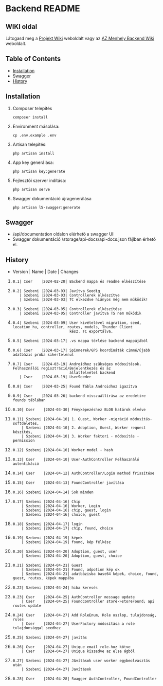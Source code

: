 # Backend README

## WIKI oldal

Látogasd meg a [Projekt Wiki](https://github.com/HaRiZi2023/AZ_Menhely/wiki) weboldalt
vagy az [AZ Menhely Backend Wiki](https://github.com/HaRiZi2023/AZ_Menhely/wiki/Backend) weboldalt.

## Table of Contents

- [Installation](#installation)
- [Swagger](#swagger)
- [History](#history)

## Installation

1. Composer telepítés
   
   `composer install`
   
2. Environment másolása:
   
   `cp .env.example .env`

3. Artisan telepítés:

   `php artisan install`

4. App key generálása:

   `php artisan key:generate`

5. Fejlesztői szerver indítása:

   `php artisan serve`

6. Swagger dokumentáció újragenerálása

   `php artisan l5-swagger:generate`

## Swagger

- /api/documentation oldalon elérhető a swagger UI
- Swagger dokumentáció /storage/api-docs/api-docs.json fájlban érhető el.

## History 

- Version | Name    | Date     | Changes
1.     0.1| Cser    |2024-02-20| Backend mappa és readme elkészítése
2.     0.2| Szebeni |2024-03-03| Javítva Seedig
          | Szebeni |2024-03-03| Controllerek elkészítve
          | Szebeni |2024-03-03| TC elkezdve hiányos még nem működik!
3.     0.3| Szebeni |2024-03-05| Controllerek elkészítése 
          | Szebeni |2024-03-05| Controller javítva TS nem működik 
4.     0.4| Szebeni |2024-03-09| User kivételével migration, seed, location_hu, controller, routes, models, Thunder Client 
                                 kész. TC exportálva.
5.     0.5| Szebeni |2024-03-17| .vs mappa törlése backend mappájából
6.     0.6| Cser    |2024-03-17| Spinnerek/GPS koordináták cimmé/újabb adatbázis próba sikertelenül
7.     0.7| Cser    |2024-03-19| Androidhoz szükséges módosítások. Felhasználói regisztráció/Bejelentkezés és az 
                                 állatfelvétel backend
          | Cser    |2024-03-19| UserSeeder
8.     0.8| Cser    |2024-03-25| Found Tábla Androidhoz igazítva  
9.     0.9| Cser    |2024-03-26| backend visszaállírása az eredetire founds táblában 
10.     0.10| Cser    |2024-03-30| Fényképezéshez BLOB határok elvéve
11.     0.11| Szebeni |2024-04-10| 1. Guest, Worker -migráció módosítás- softdeletes, 
            | Szebeni |2024-04-10| 2. Adoption, Guest, Worker request készítés, 
            | Szebeni |2024-04-10| 3. Worker faktori - módosítás -permission
12.     0.12| Szebeni |2024-04-10| Worker model - hash
13.     0.13| Cser    |2024-04-10| User-AuthController Felhasználó autentikáció
14.     0.14| Cser    |2024-04-12| AuthController/Login method frissítése
15.     0.15| Cser    |2024-04-13| FoundController javítása
16.     0.16| Szebeni |2024-04-14| Sok minden
17.     0.17| Szebeni |2024-04-16| Chip
            | Szebeni |2024-04-16| Worker, Login
            | Szebeni |2024-04-16| chip, guest, login
            | Szebeni |2024-04-16| choice, guest
18.     0.18| Szebeni |2024-04-17| login
            | Szebeni |2024-04-17| chip, found, choice
19.     0.19| Szebeni |2024-04-19| képek
            | Szebeni |2024-04-19| found, kép félkész
20.     0.20| Szebeni |2024-04-20| Adoption, guest, user
            | Szebeni |2024-04-20| Adoption, guest, choice
21.     0.21| Szebeni |2024-04-21| Guest
            | Szebeni |2024-04-21| Found, adpotion kép ok
            | Szebeni |2024-04-21| adatbázisba base64 képek, choice, found, guest, routes, képek mappába
22.     0.22| Szebeni |2024-04-24| hiba keresés
23.     0.23| Cser    |2024-04-25| AuthController message update
            | Cser    |2024-04-25| FoundController store->storeFound; api routes update
24.     0.24| Cser    |2024-04-27| Add RoleEnum, Role oszlop, tulajdonság, rules
            | Cser    |2024-04-27| UserFactory módosítása a role tulajdonsággal seedhez
25.     0.25| Szebeni |2024-04-27| javítás
26.     0.26| Cser    |2024-04-27| Unique email role-hoz kötve
            | Cser    |2024-04-27| Unique kiszedve az else ágból
27.     0.27| Szebeni |2024-04-27| JAvítások user worker egybeolvasztás után
            | Szebeni |2024-04-27| Javítások
28.     0.28| Cser    |2024-04-28| Swagger AuthController, FoundController
